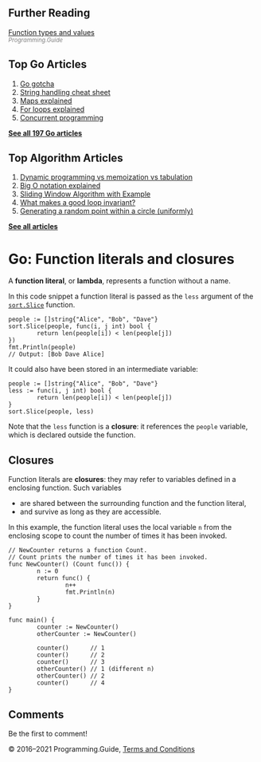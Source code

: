 <span class="underline"></span>

<span class="underline"></span>

## Further Reading

[Function types and values](function-pointer-type-declaration.html)  
<span style="color: grey; font-style: italic; font-size: smaller">Programming.Guide</span>

## Top Go Articles

1.  [Go gotcha](go-gotcha.html)
2.  [String handling cheat sheet](string-functions-reference-cheat-sheet.html)
3.  [Maps explained](maps-explained.html)
4.  [For loops explained](for-loop.html)
5.  [Concurrent programming](go-concurrency-tutorial.html)

[**See all 197 Go articles**](index.html)

<span class="underline"></span>

## Top Algorithm Articles

1.  [Dynamic programming vs memoization vs tabulation](../dynamic-programming-vs-memoization-vs-tabulation.html)
2.  [Big O notation explained](../big-o-notation-explained.html)
3.  [Sliding Window Algorithm with Example](../sliding-window-example.html)
4.  [What makes a good loop invariant?](../what-makes-a-good-loop-invariant.html)
5.  [Generating a random point within a circle (uniformly)](../random-point-within-circle.html)

[**See all articles**](../index.html)

# Go: Function literals and closures

A **function literal**, or **lambda**, represents a function without a name.

In this code snippet a function literal is passed as the `less` argument of the [`sort.Slice`](https://golang.org/pkg/sort/#Slice) function.

    people := []string{"Alice", "Bob", "Dave"}
    sort.Slice(people, func(i, j int) bool {
            return len(people[i]) < len(people[j])
    })
    fmt.Println(people)
    // Output: [Bob Dave Alice]

It could also have been stored in an intermediate variable:

    people := []string{"Alice", "Bob", "Dave"}
    less := func(i, j int) bool {
            return len(people[i]) < len(people[j])
    }
    sort.Slice(people, less)

Note that the `less` function is a **closure**: it references the `people` variable, which is declared outside the function.

## Closures

Function literals are **closures**: they may refer to variables defined in a enclosing function. Such variables

- are shared between the surrounding function and the function literal,
- and survive as long as they are accessible.

In this example, the function literal uses the local variable `n` from the enclosing scope to count the number of times it has been invoked.

    // NewCounter returns a function Count.
    // Count prints the number of times it has been invoked.
    func NewCounter() (Count func()) {
            n := 0
            return func() {
                    n++
                    fmt.Println(n)
            }
    }

    func main() {
            counter := NewCounter()
            otherCounter := NewCounter()

            counter()      // 1
            counter()      // 2
            counter()      // 3
            otherCounter() // 1 (different n)
            otherCounter() // 2
            counter()      // 4
    }

## Comments

Be the first to comment!

© 2016–2021 Programming.Guide, [Terms and Conditions](../terms-and-conditions.html)
